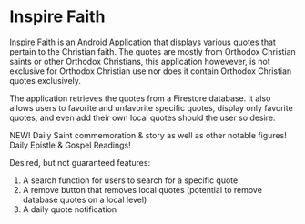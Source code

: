 ﻿# Inspire Faith


 Inspire Faith is an Android Application that displays various quotes that pertain to the Christian faith. The quotes are mostly from Orthodox Christian saints or other Orthodox Christians, this application howevever, is not exclusive for Orthodox Christian use nor does it contain Orthodox Christian quotes exclusively.

 The application retrieves the quotes from a Firestore database. It also allows users to favorite and unfavorite specific quotes, display only favorite quotes, and even add their own local quotes should the user so desire.

 NEW!
 Daily Saint commemoration & story as well as other notable figures!
 Daily Epistle & Gospel Readings!

 Desired, but not guaranteed features: 
 1) A search function for users to search for a specific quote
 2) A remove button that removes local quotes (potential to remove database quotes on a local level)
 3) A daily quote notification
